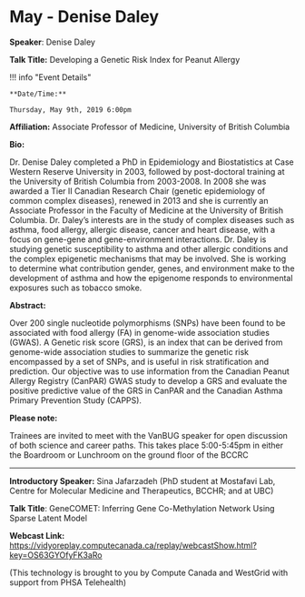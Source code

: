# May - Denise Daley

**Speaker**: Denise Daley

**Talk Title:** Developing a Genetic Risk Index for Peanut Allergy

!!! info "Event Details"
    
    
    **Date/Time:**
    
    Thursday, May 9th, 2019 6:00pm

**Affiliation:** Associate Professor of Medicine, University of British Columbia

**Bio:**

Dr. Denise Daley completed a PhD in Epidemiology and Biostatistics at Case Western Reserve University in 2003, followed by post-doctoral training at the University of British Columbia from 2003-2008. In 2008 she was awarded a Tier II Canadian Research Chair (genetic epidemiology of common complex diseases), renewed in 2013 and she is currently an Associate Professor in the Faculty of Medicine at the University of British Columbia. Dr. Daley’s interests are in the study of complex diseases such as asthma, food allergy, allergic disease, cancer and heart disease, with a focus on gene-gene and gene-environment interactions. Dr. Daley is studying genetic susceptibility to asthma and other allergic conditions and the complex epigenetic mechanisms that may be involved. She is working to determine what contribution gender, genes, and environment make to the development of asthma and how the epigenome responds to environmental exposures such as tobacco smoke.

**Abstract:**

Over 200 single nucleotide polymorphisms (SNPs) have been found to be associated with food allergy (FA) in genome-wide association studies (GWAS). A Genetic risk score (GRS), is an index that can be derived from genome-wide association studies to summarize the genetic risk encompassed by a set of SNPs, and is useful in risk stratification and prediction. Our objective was to use information from the Canadian Peanut Allergy Registry (CanPAR) GWAS study to develop a GRS and evaluate the positive predictive value of the GRS in CanPAR and the Canadian Asthma Primary Prevention Study (CAPPS).

**Please note:**

Trainees are invited to meet with the VanBUG speaker for open discussion of both science and career paths. This takes place 5:00-5:45pm in either the Boardroom or Lunchroom on the ground floor of the BCCRC

---

**Introductory Speaker:** Sina Jafarzadeh (PhD student at Mostafavi Lab, Centre for Molecular Medicine and Therapeutics, BCCHR; and at UBC)

**Talk Title**: GeneCOMET: Inferring Gene Co-Methylation Network Using Sparse Latent Model

**Webcast Link:** <https://vidyoreplay.computecanada.ca/replay/webcastShow.html?key=OS63GYOfyFK3aRo>

(This technology is brought to you by Compute Canada and WestGrid with support from PHSA Telehealth)

